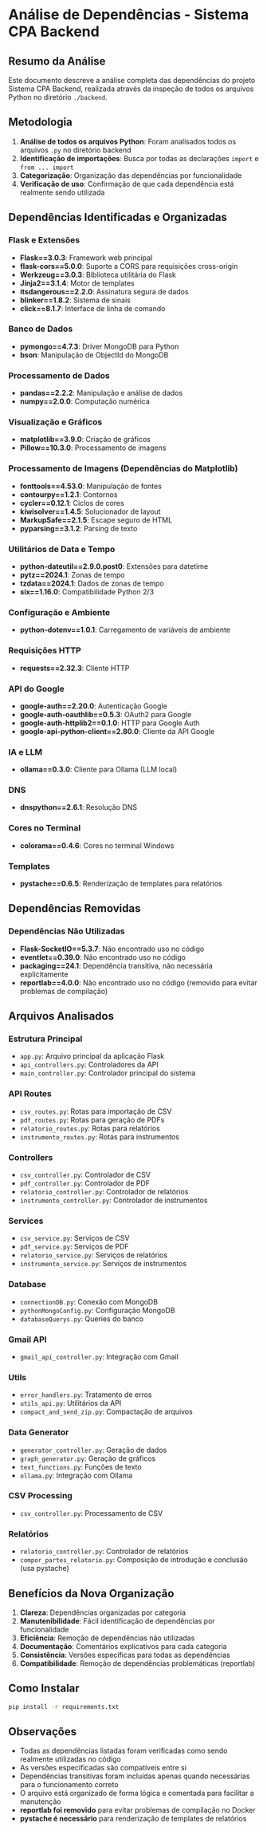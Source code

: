 # Análise de Dependências - Sistema CPA Backend

## Resumo da Análise

Este documento descreve a análise completa das dependências do projeto Sistema CPA Backend, realizada através da inspeção de todos os arquivos Python no diretório `./backend`.

## Metodologia

1. **Análise de todos os arquivos Python**: Foram analisados todos os arquivos `.py` no diretório backend
2. **Identificação de importações**: Busca por todas as declarações `import` e `from ... import`
3. **Categorização**: Organização das dependências por funcionalidade
4. **Verificação de uso**: Confirmação de que cada dependência está realmente sendo utilizada

## Dependências Identificadas e Organizadas

### Flask e Extensões
- **Flask==3.0.3**: Framework web principal
- **flask-cors==5.0.0**: Suporte a CORS para requisições cross-origin
- **Werkzeug==3.0.3**: Biblioteca utilitária do Flask
- **Jinja2==3.1.4**: Motor de templates
- **itsdangerous==2.2.0**: Assinatura segura de dados
- **blinker==1.8.2**: Sistema de sinais
- **click==8.1.7**: Interface de linha de comando

### Banco de Dados
- **pymongo==4.7.3**: Driver MongoDB para Python
- **bson**: Manipulação de ObjectId do MongoDB

### Processamento de Dados
- **pandas==2.2.2**: Manipulação e análise de dados
- **numpy==2.0.0**: Computação numérica

### Visualização e Gráficos
- **matplotlib==3.9.0**: Criação de gráficos
- **Pillow==10.3.0**: Processamento de imagens

### Processamento de Imagens (Dependências do Matplotlib)
- **fonttools==4.53.0**: Manipulação de fontes
- **contourpy==1.2.1**: Contornos
- **cycler==0.12.1**: Ciclos de cores
- **kiwisolver==1.4.5**: Solucionador de layout
- **MarkupSafe==2.1.5**: Escape seguro de HTML
- **pyparsing==3.1.2**: Parsing de texto

### Utilitários de Data e Tempo
- **python-dateutil==2.9.0.post0**: Extensões para datetime
- **pytz==2024.1**: Zonas de tempo
- **tzdata==2024.1**: Dados de zonas de tempo
- **six==1.16.0**: Compatibilidade Python 2/3

### Configuração e Ambiente
- **python-dotenv==1.0.1**: Carregamento de variáveis de ambiente

### Requisições HTTP
- **requests==2.32.3**: Cliente HTTP

### API do Google
- **google-auth==2.20.0**: Autenticação Google
- **google-auth-oauthlib==0.5.3**: OAuth2 para Google
- **google-auth-httplib2==0.1.0**: HTTP para Google Auth
- **google-api-python-client==2.80.0**: Cliente da API Google

### IA e LLM
- **ollama==0.3.0**: Cliente para Ollama (LLM local)

### DNS
- **dnspython==2.6.1**: Resolução DNS

### Cores no Terminal
- **colorama==0.4.6**: Cores no terminal Windows

### Templates
- **pystache==0.6.5**: Renderização de templates para relatórios

## Dependências Removidas

### Dependências Não Utilizadas
- **Flask-SocketIO==5.3.7**: Não encontrado uso no código
- **eventlet==0.39.0**: Não encontrado uso no código
- **packaging==24.1**: Dependência transitiva, não necessária explicitamente
- **reportlab==4.0.0**: Não encontrado uso no código (removido para evitar problemas de compilação)

## Arquivos Analisados

### Estrutura Principal
- `app.py`: Arquivo principal da aplicação Flask
- `api_controllers.py`: Controladores da API
- `main_controller.py`: Controlador principal do sistema

### API Routes
- `csv_routes.py`: Rotas para importação de CSV
- `pdf_routes.py`: Rotas para geração de PDFs
- `relatorio_routes.py`: Rotas para relatórios
- `instrumento_routes.py`: Rotas para instrumentos

### Controllers
- `csv_controller.py`: Controlador de CSV
- `pdf_controller.py`: Controlador de PDF
- `relatorio_controller.py`: Controlador de relatórios
- `instrumento_controller.py`: Controlador de instrumentos

### Services
- `csv_service.py`: Serviços de CSV
- `pdf_service.py`: Serviços de PDF
- `relatorio_service.py`: Serviços de relatórios
- `instrumento_service.py`: Serviços de instrumentos

### Database
- `connectionDB.py`: Conexão com MongoDB
- `pythonMongoConfig.py`: Configuração MongoDB
- `databaseQuerys.py`: Queries do banco

### Gmail API
- `gmail_api_controller.py`: Integração com Gmail

### Utils
- `error_handlers.py`: Tratamento de erros
- `utils_api.py`: Utilitários da API
- `compact_and_send_zip.py`: Compactação de arquivos

### Data Generator
- `generator_controller.py`: Geração de dados
- `graph_generator.py`: Geração de gráficos
- `text_functions.py`: Funções de texto
- `ollama.py`: Integração com Ollama

### CSV Processing
- `csv_controller.py`: Processamento de CSV

### Relatórios
- `relatorio_controller.py`: Controlador de relatórios
- `compor_partes_relatorio.py`: Composição de introdução e conclusão (usa pystache)

## Benefícios da Nova Organização

1. **Clareza**: Dependências organizadas por categoria
2. **Manutenibilidade**: Fácil identificação de dependências por funcionalidade
3. **Eficiência**: Remoção de dependências não utilizadas
4. **Documentação**: Comentários explicativos para cada categoria
5. **Consistência**: Versões específicas para todas as dependências
6. **Compatibilidade**: Remoção de dependências problemáticas (reportlab)

## Como Instalar

```bash
pip install -r requirements.txt
```

## Observações

- Todas as dependências listadas foram verificadas como sendo realmente utilizadas no código
- As versões especificadas são compatíveis entre si
- Dependências transitivas foram incluídas apenas quando necessárias para o funcionamento correto
- O arquivo está organizado de forma lógica e comentada para facilitar a manutenção
- **reportlab foi removido** para evitar problemas de compilação no Docker
- **pystache é necessário** para renderização de templates de relatórios 